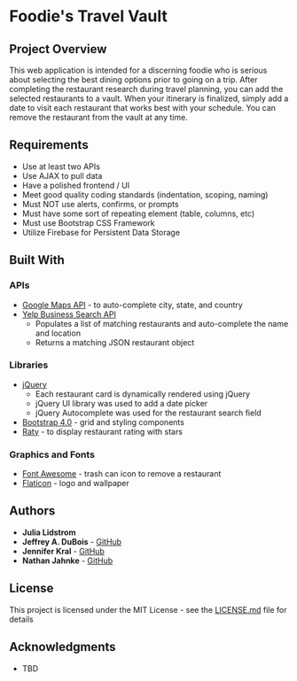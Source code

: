 # Foodie's Travel Vault


## Project Overview
This web application is intended for a discerning foodie who is serious about selecting the best dining options prior to going on a trip. After completing the restaurant research during travel planning, you can add the selected restaurants to a vault. When your itinerary is finalized, simply add a date to visit each restaurant that works best with your schedule. You can remove the restaurant from the vault at any time. 

## Requirements
* Use at least two APIs
* Use AJAX to pull data
* Have a polished frontend / UI 
* Meet good quality coding standards (indentation, scoping, naming)
* Must NOT use alerts, confirms, or prompts 
* Must have some sort of repeating element (table, columns, etc)
* Must use Bootstrap CSS Framework
* Utilize Firebase for Persistent Data Storage 

## Built With

### APIs
* [Google Maps API](https://developers.google.com/maps/) - to auto-complete city, state, and country
* [Yelp Business Search API](https://www.yelp.com/developers/documentation/v3/business_search ) 
    * Populates a list of matching restaurants and auto-complete the name and location
    * Returns a matching JSON restaurant object 

### Libraries
* [jQuery](https://cdnjs.cloudflare.com/ajax/libs/jquery/3.2.1/jquery.min.js) 
    * Each restaurant card is dynamically rendered using jQuery
    * jQuery UI library was used to add a date picker 
    * jQuery Autocomplete was used for the restaurant search field
* [Bootstrap 4.0](https://maxcdn.bootstrapcdn.com/bootstrap/4.0.0-beta/css/bootstrap.min.css) - grid and  styling components
* [Raty](https://github.com/wbotelhos/raty) - to display restaurant rating with stars

### Graphics and Fonts
* [Font Awesome]() - trash can icon to remove a restaurant
* [Flaticon](https://www.flaticon.com/about) - logo and wallpaper

## Authors

* **Julia Lidstrom** 
* **Jeffrey A. DuBois** - [GitHub](https://github.com/jeffadubois?tab=repositories)
* **Jennifer Kral** - [GitHub](https://github.com/jkral1102)
* **Nathan Jahnke** - [GitHub](https://github.com/natejahnke)


## License

This project is licensed under the MIT License - see the [LICENSE.md](LICENSE.md) file for details

## Acknowledgments

* TBD
